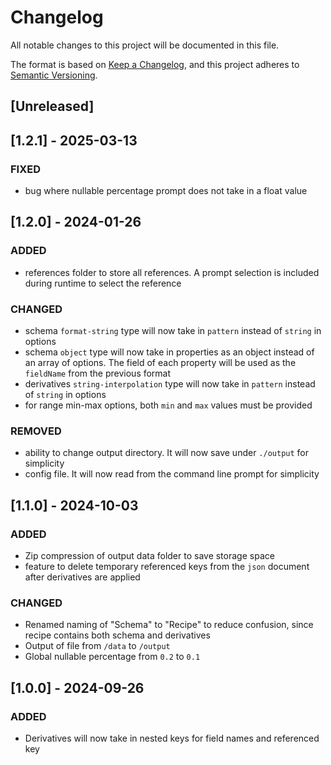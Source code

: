 # Changelog

All notable changes to this project will be documented in this file.

The format is based on [Keep a Changelog](https://keepachangelog.com/en/1.1.0/),
and this project adheres to [Semantic Versioning](https://semver.org/spec/v2.0.0.html).

## [Unreleased]

## [1.2.1] - 2025-03-13

### FIXED

- bug where nullable percentage prompt does not take in a float value

## [1.2.0] - 2024-01-26

### ADDED

- references folder to store all references. A prompt selection is included during runtime to select the reference

### CHANGED

- schema `format-string` type will now take in `pattern` instead of `string` in options
- schema `object` type will now take in properties as an object instead of an array of options. The field of each property will be used as the `fieldName` from the previous format
- derivatives `string-interpolation` type will now take in `pattern` instead of `string` in options
- for range min-max options, both `min` and `max` values must be provided

### REMOVED

- ability to change output directory. It will now save under `./output` for simplicity
- config file. It will now read from the command line prompt for simplicity

## [1.1.0] - 2024-10-03

### ADDED

- Zip compression of output data folder to save storage space
- feature to delete temporary referenced keys from the `json` document after derivatives are applied

### CHANGED

- Renamed naming of "Schema" to "Recipe" to reduce confusion, since recipe contains both schema and derivatives
- Output of file from `/data` to `/output`
- Global nullable percentage from `0.2` to `0.1`

## [1.0.0] - 2024-09-26

### ADDED

- Derivatives will now take in nested keys for field names and referenced key
